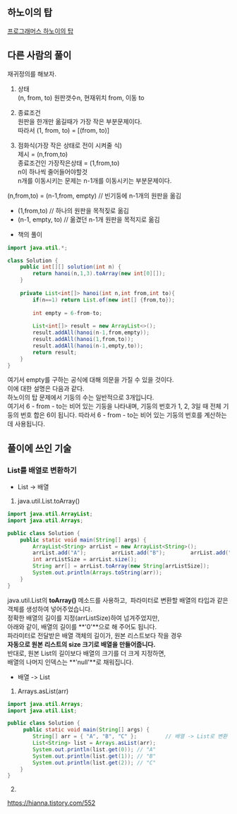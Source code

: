 ## 하노이의 탑
[프로그래머스 하노이의 탑](https://school.programmers.co.kr/learn/courses/30/lessons/12946)


## 다른 사람의 풀이
재귀정의를 해보자.  
1. 상태  
(n, from, to) 원판갯수n, 현재위치 from, 이동 to  

2. 종료조건  
원판을 한개만 옮길때가 가장 작은 부분문제이다.  
따라서 (1, from, to) = [(from, to)]  
 
3. 점화식(가장 작은 상태로 전이 시켜줄 식)  
제시 = (n,from,to)  
종료조건인 가장작은상태 = (1,from,to)  
n이 하나씩 줄어들어야할것  
n개를 이동시키는 문제는 n-1개를 이동시키는 부분문제이다.  

(n,from,to) = (n-1,from, empty) // 빈기둥에 n-1개의 원판을 옮김  
+ (1,from,to) // 하나의 원판을 목적짖로 옮김  
+ (n-1, empty, to) // 옮겼던 n-1개 원판을 목적지로 옮김  

- 책의 풀이  
~~~java
import java.util.*;

class Solution {
    public int[][] solution(int n) {
        return hanoi(n,1,3).toArray(new int[0][]);
    }
    
    private List<int[]> hanoi(int n,int from,int to){
        if(n==1) return List.of(new int[] {from,to});
        
        int empty = 6-from-to;
        
        List<int[]> result = new ArrayList<>();
        result.addAll(hanoi(n-1,from,empty));
        result.addAll(hanoi(1,from,to));
        result.addAll(hanoi(n-1,empty,to));
        return result;
    }
}
~~~  
여기서 empty를 구하는 공식에 대해 의문을 가질 수 있을 것이다.  
이에 대한 설명은 다음과 같다.  
하노이의 탑 문제에서 기둥의 수는 일반적으로 3개입니다.  
여기서 6 - from - to는 비어 있는 기둥을 나타내며, 기둥의 번호가 1, 2, 3일 때 전체 기둥의 번호 합은 6이 됩니다. 따라서 6 - from - to는 비어 있는 기둥의 번호를 계산하는데 사용됩니다.  


## 풀이에 쓰인 기술
### List를 배열로 변환하기
- List -> 배열  
1. java.util.List.toArray()  
~~~java
import java.util.ArrayList;
import java.util.Arrays;

public class Solution {    
    public static void main(String[] args) {
        ArrayList<String> arrList = new ArrayList<String>();
        arrList.add("A");        arrList.add("B");        arrList.add("C");
        int arrListSize = arrList.size();
        String arr[] = arrList.toArray(new String[arrListSize]);
        System.out.println(Arrays.toString(arr));     
    }
}
~~~  
java.util.List의 **toArray()** 메소드를 사용하고,  
파라미터로 변환할 배열의 타입과 같은 객체를 생성하여 넣어주었습니다.  
정확한 배열의 길이를 지정(arrListSize)하여 넘겨주었지만,  
아래와 같이, 배열의 길이를 **'0'**으로 해 주어도 됩니다.  
파라미터로 전달받은 배열 객체의 길이가, 원본 리스트보다 작을 경우  
**자동으로 원본 리스트의 size 크기로 배열을 만들어줍니다.**  
반대로, 원본 List의 길이보다 배열의 크기를 더 크게 지정하면,  
배열의 나머지 인덱스는 **'null'**로 채워집니다.  

- 배열 -> List  
1. Arrays.asList(arr)
~~~java
import java.util.Arrays;
import java.util.List; 

public class Solution {   
     public static void main(String[] args) {        
        String[] arr = { "A", "B", "C" };         // 배열 -> List로 변환
        List<String> list = Arrays.asList(arr);
        System.out.println(list.get(0)); // "A"
        System.out.println(list.get(1)); // "B"
        System.out.println(list.get(2)); // "C"    
    }
}
~~~  
2. 

https://hianna.tistory.com/552